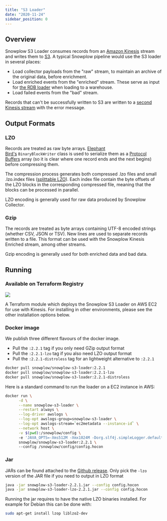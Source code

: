 ```yaml
---
title: "S3 Loader"
date: "2020-11-24"
sidebar_position: 0
---
```


## Overview

Snowplow S3 Loader consumes records from an [Amazon Kinesis](http://aws.amazon.com/kinesis/) stream and writes them to [S3](http://aws.amazon.com/s3/). A typical Snowplow pipeline would use the S3 loader in several places:

- Load collector payloads from the "raw" stream, to maintain an archive of the original data, before enrichment.
- Load enriched events from the "enriched" stream. These serve as input for [the RDB loader](/docs/pipeline-components-and-applications/loaders-storage-targets/snowplow-rdb-loader/index.md) when loading to a warehouse.
- Load failed events from the "bad" stream.

Records that can't be successfully written to S3 are written to a [second Kinesis stream](https://github.com/snowplow/snowplow-s3-loader/blob/master/examples/config.hocon.sample#L75) with the error message.

## Output Formats

### LZO

Records are treated as raw byte arrays. [Elephant Bird's](https://github.com/twitter/elephant-bird/) `BinaryBlockWriter` class is used to serialize them as a [Protocol Buffers](https://github.com/google/protobuf/) array (so it is clear where one record ends and the next begins) before compressing them.

The compression process generates both compressed .lzo files and small .lzo.index files ([splittable LZO](https://github.com/twitter/hadoop-lzo)). Each index file contain the byte offsets of the LZO blocks in the corresponding compressed file, meaning that the blocks can be processed in parallel.

LZO encoding is generally used for raw data produced by Snowplow Collector.

### Gzip

The records are treated as byte arrays containing UTF-8 encoded strings (whether CSV, JSON or TSV). New lines are used to separate records written to a file. This format can be used with the Snowplow Kinesis Enriched stream, among other streams.

Gzip encoding is generally used for both enriched data and bad data.

## Running

### Available on Terraform Registry

[![](https://img.shields.io/static/v1?label=Terraform&message=Registry&color=7B42BC&logo=terraform)](https://registry.terraform.io/modules/snowplow-devops/s3-loader-kinesis-ec2/aws/latest)

A Terraform module which deploys the Snowplow S3 Loader on AWS EC2 for use with Kinesis. For installing in other environments, please see the other installation options below.

### Docker image

We publish three different flavours of the docker image.

- Pull the `:2.2.1` tag if you only need GZip output format
- Pull the `:2.2.1-lzo` tag if you also need LZO output format
- Pull the `:2.2.1-distroless` tag for an lightweight alternative to `:2.2.1`

```bash
docker pull snowplow/snowplow-s3-loader:2.2.1
docker pull snowplow/snowplow-s3-loader:2.2.1-lzo
docker pull snowplow/snowplow-s3-loader:2.2.1-distroless
```

Here is a standard command to run the loader on a EC2 instance in AWS:

```bash
docker run \
      -d \
      --name snowplow-s3-loader \
      --restart always \
      --log-driver awslogs \
      --log-opt awslogs-group=snowplow-s3-loader \
      --log-opt awslogs-stream=`ec2metadata --instance-id` \
      --network host \
      -v $(pwd):/snowplow/config \      
      -e 'JAVA_OPTS=-Xms512M -Xmx1024M -Dorg.slf4j.simpleLogger.defaultLogLevel=WARN' \           
      snowplow/snowplow-s3-loader:2.2.1 \       
      --config /snowplow/config/config.hocon
```

### Jar

JARs can be found attached to the [Github release](https://github.com/snowplow/snowplow-s3-loader/releases). Only pick the `-lzo` version of the JAR file if you need to output in LZO format

```bash
java -jar snowplow-s3-loader-2.2.1.jar --config config.hocon
java -jar snowplow-s3-loader-lzo-2.2.1.jar --config config.hocon
```

Running the jar requires to have the native LZO binaries installed. For example for Debian this can be done with:

```bash
sudo apt-get install lzop liblzo2-dev
```
